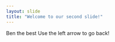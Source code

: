 ```yaml
---
layout: slide
title: "Welcome to our second slide!"
---
```

Ben the best
Use the left arrow to go back!
